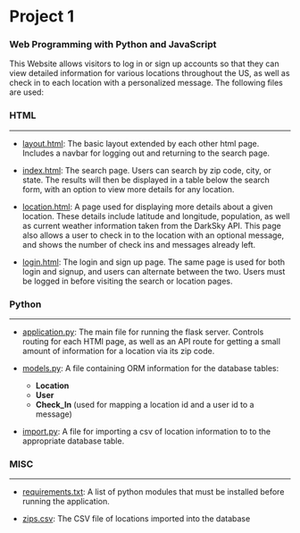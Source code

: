 # Project 1

### Web Programming with Python and JavaScript

This Website allows visitors to log in or sign up accounts so that they can view
detailed information for various locations throughout the US, as well as check in
to each location with a personalized message.
The following files are used:

### HTML
---
* [layout.html](/templates/layout.html): The basic layout extended by each other html page.
    Includes a navbar for logging out and returning to the search page.

* [index.html](/templates/index.html): The search page. Users can search by zip code, city, or state.
    The results will then be displayed in a table below the search form, with an option
    to view more details for any location.

* [location.html](/templates/location.html): A page used for displaying more details about
    a given location. These details include latitude and longitude, population, as well
    as current weather information taken from the DarkSky API. This page also allows a user
    to check in to the location with an optional message, and shows the number of check ins
    and messages already left.

* [login.html](/templates/login.html): The login and sign up page. The same page is used
    for both login and signup, and users can alternate between the two. Users must be logged in
    before visiting the search or location pages.

### Python
---
* [application.py](/application.py): The main file for running the flask server. Controls
    routing for each HTMl page, as well as an API route for getting a small amount of information
    for a location via its zip code.

* [models.py](/models.py): A file containing ORM information for the database tables:
    * **Location**
    * **User**
    * **Check_In** (used for mapping a location id and a user id to a message)

* [import.py](/import.py): A file for importing a csv of location information to
    to the appropriate database table.

### MISC
---
* [requirements.txt](/requirements.txt): A list of python modules that must be installed before
    running the application.

* [zips.csv](/zips.csv): The CSV file of locations imported into the database
